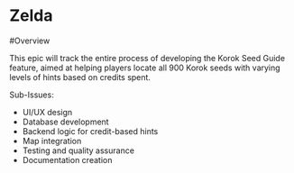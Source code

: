 # Zelda
#Overview

This epic will track the entire process of developing the Korok Seed Guide feature, aimed at helping players locate all 900 Korok seeds with varying levels of hints based on credits spent.

Sub-Issues:
- UI/UX design
- Database development
- Backend logic for credit-based hints
- Map integration
- Testing and quality assurance
- Documentation creation
